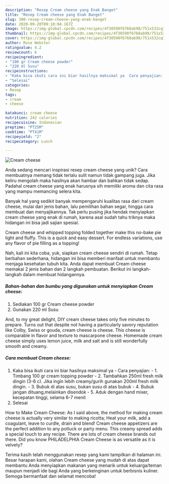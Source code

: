 ```yaml
---
description: "Resep Cream cheese yang Enak Banget"
title: "Resep Cream cheese yang Enak Banget"
slug: 300-resep-cream-cheese-yang-enak-banget
date: 2020-09-20T09:10:04.167Z
image: https://img-global.cpcdn.com/recipes/4f30590f6768ab98/751x532cq70/cream-cheese-foto-resep-utama.jpg
thumbnail: https://img-global.cpcdn.com/recipes/4f30590f6768ab98/751x532cq70/cream-cheese-foto-resep-utama.jpg
cover: https://img-global.cpcdn.com/recipes/4f30590f6768ab98/751x532cq70/cream-cheese-foto-resep-utama.jpg
author: Rose Webster
ratingvalue: 4.2
reviewcount: 6
recipeingredient:
- "100 gr Cream cheese powder"
- "220 ml Susu"
recipeinstructions:
- "Kaka bisa ikuti cara ini biar hasilnya maksimal ya  Cara penyajian: 1. Timbang 100 gr cream topping powder 2. Tambahkan 250ml fresh milk dingin (3-6 c). Jika ingin lebih creamy/gurih gunakan 200ml fresh milk dingin. 3. Bubuk di atas susu, bukan susu di atas bubuk 4. Bubuk jangan dituang,melainkan disendok 5. Aduk dengan hand mixer, kecepatan tinggi, selama 6-7 menit"
- "Selesai"
categories:
- Resep
tags:
- cream
- cheese

katakunci: cream cheese 
nutrition: 242 calories
recipecuisine: Indonesian
preptime: "PT25M"
cooktime: "PT41M"
recipeyield: "2"
recipecategory: Lunch

---
```



![Cream cheese](https://img-global.cpcdn.com/recipes/4f30590f6768ab98/751x532cq70/cream-cheese-foto-resep-utama.jpg)

Anda sedang mencari inspirasi resep cream cheese yang unik? Cara membuatnya memang tidak terlalu sulit namun tidak gampang juga. Jika keliru mengolah maka hasilnya akan hambar dan bahkan tidak sedap. Padahal cream cheese yang enak harusnya sih memiliki aroma dan cita rasa yang mampu memancing selera kita.

Banyak hal yang sedikit banyak mempengaruhi kualitas rasa dari cream cheese, mulai dari jenis bahan, lalu pemilihan bahan segar, hingga cara membuat dan menyajikannya. Tak perlu pusing jika hendak menyiapkan cream cheese yang enak di rumah, karena asal sudah tahu triknya maka hidangan ini bisa jadi sajian spesial.

Cream cheese and whipped topping folded together make this no-bake pie light and fluffy. This is a quick and easy dessert. For endless variations, use any flavor of pie filling as a topping!


Nah, kali ini kita coba, yuk, siapkan cream cheese sendiri di rumah. Tetap berbahan sederhana, hidangan ini bisa memberi manfaat untuk membantu menjaga kesehatan tubuh kita. Anda dapat membuat Cream cheese memakai 2 jenis bahan dan 2 langkah pembuatan. Berikut ini langkah-langkah dalam membuat hidangannya.

<!--inarticleads1-->

##### Bahan-bahan dan bumbu yang digunakan untuk menyiapkan Cream cheese:

1. Sediakan 100 gr Cream cheese powder
1. Gunakan 220 ml Susu


And, to my great delight, DIY cream cheese takes only five minutes to prepare. Turns out that despite not having a particularly savory reputation like Colby, Swiss or gouda, cream cheese is cheese. This cheese is comparable in flavor and texture to mascarpone cheese. Homemade cream cheese simply uses lemon juice, milk and salt and is still wonderfully smooth and creamy. 

<!--inarticleads2-->

##### Cara membuat Cream cheese:

1. Kaka bisa ikuti cara ini biar hasilnya maksimal ya  - Cara penyajian: - 1. Timbang 100 gr cream topping powder - 2. Tambahkan 250ml fresh milk dingin (3-6 c). Jika ingin lebih creamy/gurih gunakan 200ml fresh milk dingin. - 3. Bubuk di atas susu, bukan susu di atas bubuk - 4. Bubuk jangan dituang,melainkan disendok - 5. Aduk dengan hand mixer, kecepatan tinggi, selama 6-7 menit
1. Selesai


How to Make Cream Cheese: As I said above, the method for making cream cheese is actually very similar to making ricotta; Heat your milk, add a coagulant, leave to curdle, drain and blend! Cream cheese appetizers are the perfect addition to any potluck or party menu. This creamy spread adds a special touch to any recipe. There are lots of cream cheese brands out there. Did you know PHILADELPHIA Cream Cheese is as versatile as it is velvety? 

Terima kasih telah menggunakan resep yang kami tampilkan di halaman ini. Besar harapan kami, olahan Cream cheese yang mudah di atas dapat membantu Anda menyiapkan makanan yang menarik untuk keluarga/teman maupun menjadi ide bagi Anda yang berkeinginan untuk berbisnis kuliner. Semoga bermanfaat dan selamat mencoba!
